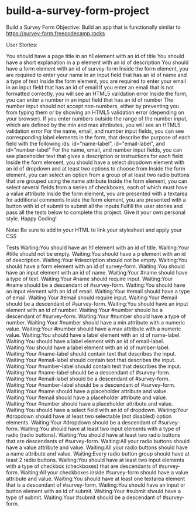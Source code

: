 # build-a-survey-form-project
Build a Survey Form
Objective: Build an app that is functionally similar to https://survey-form.freecodecamp.rocks

User Stories:

You should have a page title in an h1 element with an id of title
You should have a short explanation in a p element with an id of description
You should have a form element with an id of survey-form
Inside the form element, you are required to enter your name in an input field that has an id of name and a type of text
Inside the form element, you are required to enter your email in an input field that has an id of email
If you enter an email that is not formatted correctly, you will see an HTML5 validation error
Inside the form, you can enter a number in an input field that has an id of number
The number input should not accept non-numbers, either by preventing you from typing them or by showing an HTML5 validation error (depending on your browser).
If you enter numbers outside the range of the number input, which are defined by the min and max attributes, you will see an HTML5 validation error
For the name, email, and number input fields, you can see corresponding label elements in the form, that describe the purpose of each field with the following ids: id="name-label", id="email-label", and id="number-label"
For the name, email, and number input fields, you can see placeholder text that gives a description or instructions for each field
Inside the form element, you should have a select dropdown element with an id of dropdown and at least two options to choose from
Inside the form element, you can select an option from a group of at least two radio buttons that are grouped using the name attribute
Inside the form element, you can select several fields from a series of checkboxes, each of which must have a value attribute
Inside the form element, you are presented with a textarea for additional comments
Inside the form element, you are presented with a button with id of submit to submit all the inputs
Fulfill the user stories and pass all the tests below to complete this project. Give it your own personal style. Happy Coding!

Note: Be sure to add <link rel="stylesheet" href="styles.css"> in your HTML to link your stylesheet and apply your CSS

Tests
Waiting:You should have an h1 element with an id of title.
Waiting:Your #title should not be empty.
Waiting:You should have a p element with an id of description.
Waiting:Your #description should not be empty.
Waiting:You should have a form element with an id of survey-form.
Waiting:You should have an input element with an id of name.
Waiting:Your #name should have a type of text.
Waiting:Your #name should require input.
Waiting:Your #name should be a descendant of #survey-form.
Waiting:You should have an input element with an id of email.
Waiting:Your #email should have a type of email.
Waiting:Your #email should require input.
Waiting:Your #email should be a descendant of #survey-form.
Waiting:You should have an input element with an id of number.
Waiting:Your #number should be a descendant of #survey-form.
Waiting:Your #number should have a type of number.
Waiting:Your #number should have a min attribute with a numeric value.
Waiting:Your #number should have a max attribute with a numeric value.
Waiting:You should have a label element with an id of name-label.
Waiting:You should have a label element with an id of email-label.
Waiting:You should have a label element with an id of number-label.
Waiting:Your #name-label should contain text that describes the input.
Waiting:Your #email-label should contain text that describes the input.
Waiting:Your #number-label should contain text that describes the input.
Waiting:Your #name-label should be a descendant of #survey-form.
Waiting:Your #email-label should be a descendant of #survey-form.
Waiting:Your #number-label should be a descendant of #survey-form.
Waiting:Your #name should have a placeholder attribute and value.
Waiting:Your #email should have a placeholder attribute and value.
Waiting:Your #number should have a placeholder attribute and value.
Waiting:You should have a select field with an id of dropdown.
Waiting:Your #dropdown should have at least two selectable (not disabled) option elements.
Waiting:Your #dropdown should be a descendant of #survey-form.
Waiting:You should have at least two input elements with a type of radio (radio buttons).
Waiting:You should have at least two radio buttons that are descendants of #survey-form.
Waiting:All your radio buttons should have a value attribute and value.
Waiting:All your radio buttons should have a name attribute and value.
Waiting:Every radio button group should have at least 2 radio buttons.
Waiting:You should have at least two input elements with a type of checkbox (checkboxes) that are descendants of #survey-form.
Waiting:All your checkboxes inside #survey-form should have a value attribute and value.
Waiting:You should have at least one textarea element that is a descendant of #survey-form.
Waiting:You should have an input or button element with an id of submit.
Waiting:Your #submit should have a type of submit.
Waiting:Your #submit should be a descendant of #survey-form.
